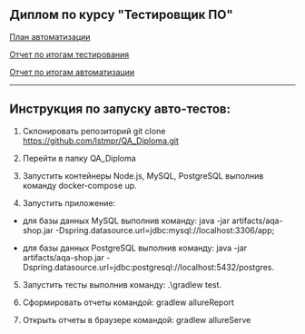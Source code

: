 ## Диплом по курсу "Тестировщик ПО"

[План автоматизации](https://github.com/lstmpr/QA_Diploma/blob/d677b55126da6c9eeff5d2eb8e1d1b35d91d4581/docs/plan.md)

[Отчет по итогам тестирования](https://github.com/lstmpr/QA_Diploma/blob/2b43115d49fb7f7e83d2d71c1add9123133ec2d2/docs/Report.md)

[Отчет по итогам автоматизации](https://github.com/lstmpr/QA_Diploma/blob/2b43115d49fb7f7e83d2d71c1add9123133ec2d2/docs/Summary.md)

---------------------

## Инструкция по запуску авто-тестов:

1. Склонировать репозиторий
git clone https://github.com/lstmpr/QA_Diploma.git
2. Перейти в папку QA_Diploma
3. Запустить контейнеры Node.js, MySQL, PostgreSQL выполнив команду docker-compose up.

4. Запустить приложение:

* для базы данных MySQL выполнив команду: java -jar artifacts/aqa-shop.jar -Dspring.datasource.url=jdbc:mysql://localhost:3306/app;

* для базы данных PostgreSQL выполнив команду: java -jar artifacts/aqa-shop.jar -Dspring.datasource.url=jdbc:postgresql://localhost:5432/postgres.


5. Запустить тесты выполнив команду: .\gradlew test.

6. Сформировать отчеты командой:
gradlew allureReport

7. Открыть отчеты в браузере командой:
gradlew allureServe
